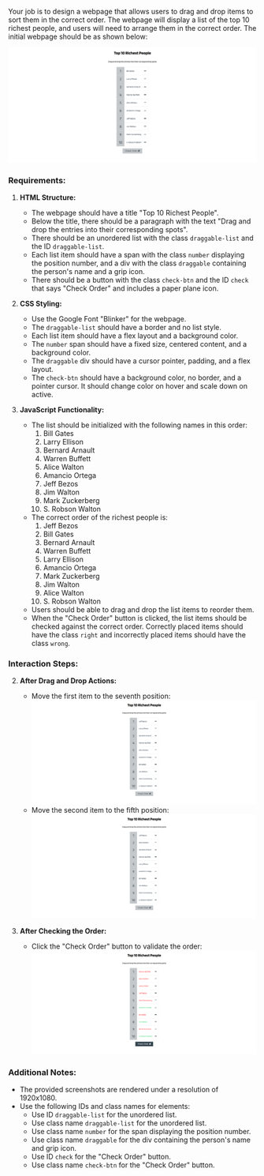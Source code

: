 
Your job is to design a webpage that allows users to drag and drop items to sort them in the correct order. The webpage will display a list of the top 10 richest people, and users will need to arrange them in the correct order. The initial webpage should be as shown below:

![initial webpage](./_images/origin.png)

### Requirements:

1. **HTML Structure:**
    - The webpage should have a title "Top 10 Richest People".
    - Below the title, there should be a paragraph with the text "Drag and drop the entries into their corresponding spots".
    - There should be an unordered list with the class `draggable-list` and the ID `draggable-list`.
    - Each list item should have a span with the class `number` displaying the position number, and a div with the class `draggable` containing the person's name and a grip icon.
    - There should be a button with the class `check-btn` and the ID `check` that says "Check Order" and includes a paper plane icon.

2. **CSS Styling:**
    - Use the Google Font "Blinker" for the webpage.
    - The `draggable-list` should have a border and no list style.
    - Each list item should have a flex layout and a background color.
    - The `number` span should have a fixed size, centered content, and a background color.
    - The `draggable` div should have a cursor pointer, padding, and a flex layout.
    - The `check-btn` should have a background color, no border, and a pointer cursor. It should change color on hover and scale down on active.

3. **JavaScript Functionality:**
    - The list should be initialized with the following names in this order:
        1. Bill Gates
        2. Larry Ellison
        3. Bernard Arnault
        4. Warren Buffett
        5. Alice Walton
        6. Amancio Ortega
        7. Jeff Bezos
        8. Jim Walton
        9. Mark Zuckerberg
        10. S. Robson Walton
    - The correct order of the richest people is:
        1. Jeff Bezos
        2. Bill Gates
        3. Bernard Arnault
        4. Warren Buffett
        5. Larry Ellison
        6. Amancio Ortega
        7. Mark Zuckerberg
        8. Jim Walton
        9. Alice Walton
        10. S. Robson Walton
    - Users should be able to drag and drop the list items to reorder them.
    - When the "Check Order" button is clicked, the list items should be checked against the correct order. Correctly placed items should have the class `right` and incorrectly placed items should have the class `wrong`.

### Interaction Steps:

2. **After Drag and Drop Actions:**
    - Move the first item to the seventh position:
    ![after drag 1](./_images/after_drag_1.png)
    - Move the second item to the fifth position:
    ![after drag 2](./_images/after_drag_2.png)
    
3. **After Checking the Order:**
    - Click the "Check Order" button to validate the order:
    ![after check](./_images/after_check.png)

### Additional Notes:
- The provided screenshots are rendered under a resolution of 1920x1080.
- Use the following IDs and class names for elements:
    - Use ID `draggable-list` for the unordered list.
    - Use class name `draggable-list` for the unordered list.
    - Use class name `number` for the span displaying the position number.
    - Use class name `draggable` for the div containing the person's name and grip icon.
    - Use ID `check` for the "Check Order" button.
    - Use class name `check-btn` for the "Check Order" button.

